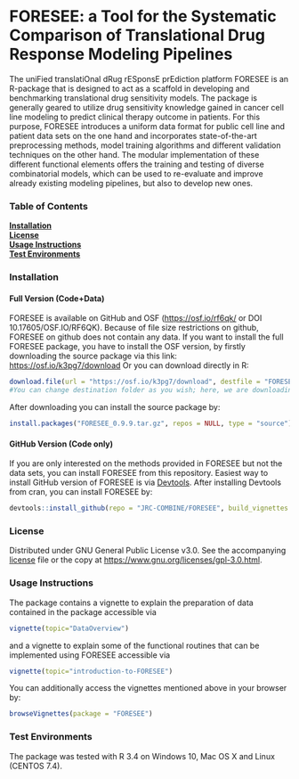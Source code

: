 # FORESEE: a Tool for the Systematic Comparison of Translational Drug Response Modeling Pipelines

The uniFied translatiOnal dRug rESponsE prEdiction platform FORESEE is an R-package that is designed to act as a scaffold in developing and benchmarking translational drug sensitivity models. The package is generally geared to utilize drug sensitivity knowledge gained in cancer cell line modeling to predict clinical therapy outcome in patients. For this purpose, FORESEE introduces a uniform data format for public cell line and patient data sets on the one hand and incorporates state-of-the-art preprocessing methods, model training algorithms and different validation techniques on the other hand. The modular implementation of these different functional elements offers the training and testing of diverse combinatorial models, which can be used to re-evaluate and improve already existing modeling pipelines, but also to develop new ones.


### Table of Contents
**[Installation](#installation)**<br>
**[License](#license)**<br>
**[Usage Instructions](#usage-instructions)**<br>
**[Test Environments](#test-environments)**<br>

### Installation

#### Full Version (Code+Data)
FORESEE is available on GitHub and OSF (https://osf.io/rf6qk/ or DOI 10.17605/OSF.IO/RF6QK). Because of file size restrictions on github, FORESEE on github does not contain any data. 
If you want to install the full FORESEE package, you have to install the OSF version, by firstly downloading the source package via this link:
https://osf.io/k3pg7/download
Or you can download directly in R:
```r
download.file(url = "https://osf.io/k3pg7/download", destfile = "FORESEE_0.9.9.tar.gz")
#You can change destination folder as you wish; here, we are downloading to the current folder
```
After downloading you can install the source package by:
```r
install.packages("FORESEE_0.9.9.tar.gz", repos = NULL, type = "source")
```

#### GitHub Version (Code only)
If you are only interested on the methods provided in FORESEE but not the data sets, you can install FORESEE from this repository.
Easiest way to install GitHub version of FORESEE is via <a href="https://cran.r-project.org/web/packages/devtools/">Devtools</a>.
After installing Devtools from cran, you can install FORESEE by:
```r
devtools::install_github(repo = "JRC-COMBINE/FORESEE", build_vignettes = TRUE)
```

### License
Distributed under GNU General Public License v3.0. See the accompanying [license](https://github.com/JRC-COMBINE/FORESEE/blob/master/LICENSE) file or the copy at https://www.gnu.org/licenses/gpl-3.0.html.

### Usage Instructions

The package contains a vignette to explain the preparation of data contained in the package accessible via
```r
vignette(topic="DataOverview")
```
and a vignette to explain some of the functional routines that can be implemented using FORESEE accessible via 
```r
vignette(topic="introduction-to-FORESEE")
```

You can additionally access the vignettes mentioned above in your browser by:
```r
browseVignettes(package = "FORESEE")
```

### Test Environments
The package was tested with R 3.4 on Windows 10, Mac OS X and Linux (CENTOS 7.4).
